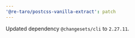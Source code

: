 ```yaml
---
'@re-taro/postcss-vanilla-extract': patch
---
```


Updated dependency `@changesets/cli` to `2.27.11`.
